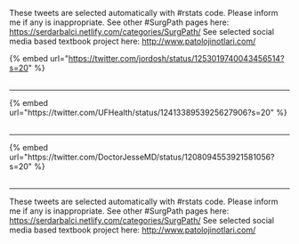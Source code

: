 

These tweets are selected automatically with #rstats code. Please inform me if any is inappropriate.
See other #SurgPath pages here: https://serdarbalci.netlify.com/categories/SurgPath/ 
See selected social media based textbook project here: http://www.patolojinotlari.com/

{% embed url="https://twitter.com/jordosh/status/1253019740043456514?s=20" %}<br>
<br>
<hr>
{% embed url="https://twitter.com/UFHealth/status/1241338953925627906?s=20" %}<br>
<br>
<hr>
{% embed url="https://twitter.com/DoctorJesseMD/status/1208094553921581056?s=20" %}<br>
<br>
<hr>


These tweets are selected automatically with #rstats code. Please inform me if any is inappropriate.
See other #SurgPath pages here: https://serdarbalci.netlify.com/categories/SurgPath/ 
See selected social media based textbook project here: http://www.patolojinotlari.com/
